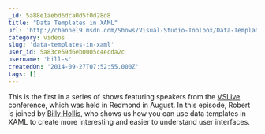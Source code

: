 ```yaml
---
_id: 5a88e1aebd6dca0d5f0d28d8
title: "Data Templates in XAML"
url: 'http://channel9.msdn.com/Shows/Visual-Studio-Toolbox/Data-Templates-in-XAML'
category: videos
slug: 'data-templates-in-xaml'
user_id: 5a83ce59d6eb0005c4ecda2c
username: 'bill-s'
createdOn: '2014-09-27T07:52:55.000Z'
tags: []
---
```


This is the first in a series of shows featuring speakers from the <a href="http://www.vslive.com/">VSLive</a> conference, which was held in Redmond in August. In this episode, Robert is joined by <a href="http://www.billyhollis.com/">Billy Hollis</a>, who shows us how you can use data templates in XAML to create more interesting and easier to understand user interfaces.
